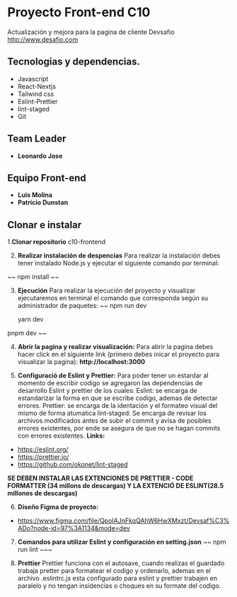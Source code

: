 # Proyecto Front-end C10

Actualización y mejora para la pagina de cliente Devsafio
http://www.desafio.com

## Tecnologias y dependencias.

- Javascript
- React-Nextjs
- Tailwind css
- Eslint-Prettier
- lint-staged
- Git

## Team Leader

- **Leonardo Jose**

## Equipo Front-end

- **Luis Molina**
- **Patricio Dunstan**

## Clonar e instalar

1.**Clonar repositorio**
c10-frontend

2. **Realizar instalación de despencias**
   Para realizar la instalación debes tener instalado Node.js y ejecutar el siguiente comando por terminal:

~~ npm install ~~

3. **Ejecución**
   Para realizar la ejecución del proyecto y visualizar ejecutaremos en terminal el comando que corresponda según su administrador de paquetes:
   ~~
   npm run dev

   yarn dev

pnpm dev
~~

4. **Abrir la pagina y realizar visualización:**
   Para abrir la pagina debes hacer click en el siguiente link (primero debes inicar el proyecto para visualizar la pagina):
   **http://localhost:3000**

5. **Configuració de Eslint y Prettier:**
   Para poder tener un estardar al momento de escribir codigo se agregaron las dependencias de desarrollo Eslint y prettier de los cuales:
   Eslint: se encarga de estandarizar la forma en que se escribe codigo, ademas de detectar errores.
   Prettier: se encarga de la identación y el formateo visual del mismo de forma atumatica
   lint-staged: Se encarga de revisar los archivos modificados antes de subir el commit y avisa de posibles errores existentes, por ende se asegura de que no se hagan commits con errores existentes.
   **Links:**

- https://eslint.org/
- https://prettier.io/
- https://github.com/okonet/lint-staged

**SE DEBEN INSTALAR LAS EXTENCIONES DE PRETTIER - CODE FORMATTER (34 millons de descargas) Y LA EXTENCIÓ DE ESLINT(28.5 millones de descargas)**

6. **Diseño Figma de proyecto:**

- https://www.figma.com/file/QpoIAJnFkqQAhW6HwXMxzt/Devsaf%C3%ADo?node-id=97%3A1134&mode=dev

7. **Comandos para utilizar Eslint y configuración en setting.json**
   ~~ npm run lint ~~~

8. **Prettier**
   Prettier funciona con el autosave, cuando realizas el guardado trabaja pretter para formatear el codigo y ordenarlo, ademas en el archivo .eslintrc.js esta configurado para eslint y prettier trabajen en paralelo y no tengan insidencias o choques en su formate del codigo.
